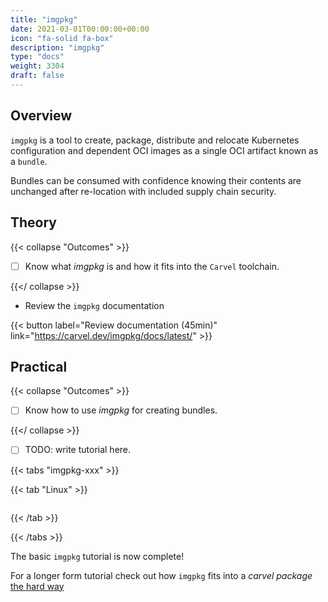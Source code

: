 ```yaml
---
title: "imgpkg"
date: 2021-03-01T00:00:00+00:00
icon: "fa-solid fa-box"
description: "imgpkg"
type: "docs"
weight: 3304
draft: false
---
```


## Overview

`imgpkg` is a tool to create, package, distribute and relocate Kubernetes configuration and dependent OCI images as a single OCI artifact known as a `bundle`.

Bundles can be consumed with confidence knowing their contents are unchanged after re-location with included supply chain security.

## Theory

{{< collapse "Outcomes" >}}

- [ ] Know what _imgpkg_ is and how it fits into the `Carvel` toolchain.

{{</ collapse >}}

- Review the `imgpkg` documentation

{{< button label="Review documentation (45min)" link="https://carvel.dev/imgpkg/docs/latest/" >}}
<br/>

## Practical

{{< collapse "Outcomes" >}}

- [ ] Know how to use _imgpkg_ for creating bundles.

{{</ collapse >}}

- [ ] TODO: write tutorial here.

{{< tabs "imgpkg-xxx" >}}

{{< tab "Linux" >}}

```bash

```

{{< /tab >}}

{{< /tabs >}}

The basic `imgpkg` tutorial is now complete!

For a longer form tutorial check out how `imgpkg` fits into a _carvel package_ [the hard way](../tutorial)
